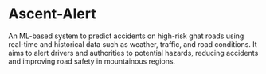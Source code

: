 # Ascent-Alert
An ML-based system to predict accidents on high-risk ghat roads using real-time and historical data such as weather, traffic, and road conditions. It aims to alert drivers and authorities to potential hazards, reducing accidents and improving road safety in mountainous regions.
